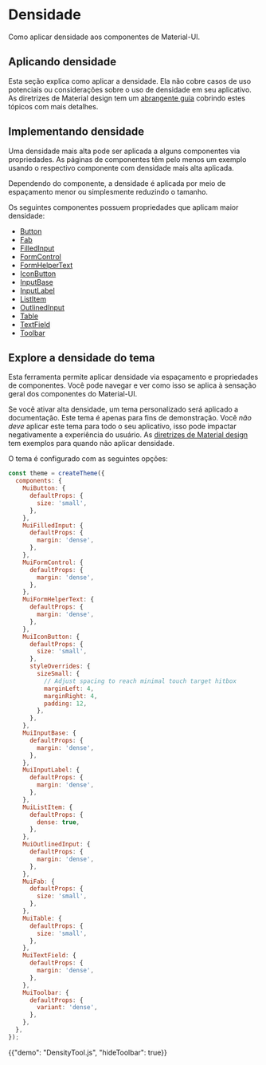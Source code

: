 # Densidade

<p class="description">Como aplicar densidade aos componentes de Material-UI.</p>

## Aplicando densidade

Esta seção explica como aplicar a densidade. Ela não cobre casos de uso potenciais ou considerações sobre o uso de densidade em seu aplicativo. As diretrizes de Material design tem um [abrangente guia](https://material.io/design/layout/applying-density.html#typographic-density) cobrindo estes tópicos com mais detalhes.

## Implementando densidade

Uma densidade mais alta pode ser aplicada a alguns componentes via propriedades. As páginas de componentes têm pelo menos um exemplo usando o respectivo componente com densidade mais alta aplicada.

Dependendo do componente, a densidade é aplicada por meio de espaçamento menor ou simplesmente reduzindo o tamanho.

Os seguintes componentes possuem propriedades que aplicam maior densidade:

- [Button](/api/button/)
- [Fab](/api/fab/)
- [FilledInput](/api/filled-input/)
- [FormControl](/api/form-control/)
- [FormHelperText](/api/form-helper-text/)
- [IconButton](/api/icon-button/)
- [InputBase](/api/input-base/)
- [InputLabel](/api/input-label/)
- [ListItem](/api/list-item/)
- [OutlinedInput](/api/outlined-input/)
- [Table](/api/table/)
- [TextField](/api/text-field/)
- [Toolbar](/api/toolbar/)

## Explore a densidade do tema

Esta ferramenta permite aplicar densidade via espaçamento e propriedades de componentes. Você pode navegar e ver como isso se aplica à sensação geral dos componentes do Material-UI.

Se você ativar alta densidade, um tema personalizado será aplicado a documentação. Este tema é apenas para fins de demonstração. Você _não deve_ aplicar este tema para todo o seu aplicativo, isso pode impactar negativamente a experiência do usuário. As [diretrizes de Material design](https://material.io/design/layout/applying-density.html#typographic-density) tem exemplos para quando não aplicar densidade.

O tema é configurado com as seguintes opções:

```js
const theme = createTheme({
  components: {
    MuiButton: {
      defaultProps: {
        size: 'small',
      },
    },
    MuiFilledInput: {
      defaultProps: {
        margin: 'dense',
      },
    },
    MuiFormControl: {
      defaultProps: {
        margin: 'dense',
      },
    },
    MuiFormHelperText: {
      defaultProps: {
        margin: 'dense',
      },
    },
    MuiIconButton: {
      defaultProps: {
        size: 'small',
      },
      styleOverrides: {
        sizeSmall: {
          // Adjust spacing to reach minimal touch target hitbox
          marginLeft: 4,
          marginRight: 4,
          padding: 12,
        },
      },
    },
    MuiInputBase: {
      defaultProps: {
        margin: 'dense',
      },
    },
    MuiInputLabel: {
      defaultProps: {
        margin: 'dense',
      },
    },
    MuiListItem: {
      defaultProps: {
        dense: true,
      },
    },
    MuiOutlinedInput: {
      defaultProps: {
        margin: 'dense',
      },
    },
    MuiFab: {
      defaultProps: {
        size: 'small',
      },
    },
    MuiTable: {
      defaultProps: {
        size: 'small',
      },
    },
    MuiTextField: {
      defaultProps: {
        margin: 'dense',
      },
    },
    MuiToolbar: {
      defaultProps: {
        variant: 'dense',
      },
    },
  },
});
```

{{"demo": "DensityTool.js", "hideToolbar": true}}

